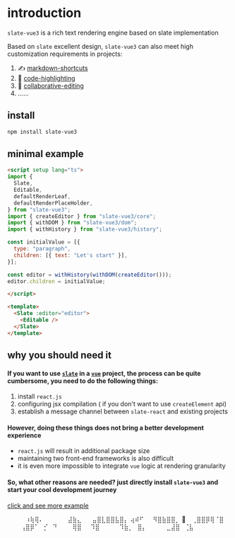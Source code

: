 # introduction

`slate-vue3` is a rich text rendering engine based on slate implementation

Based on `slate` excellent design, `slate-vue3` can also meet high customization requirements in projects:

1. ✍️ [markdown-shortcuts](/slate-vue3/examples/markdown-shortcuts)
2. 🔨 [code-highlighting](/slate-vue3/examples/code-highlighting)
3. 🚀 [collaborative-editing](/slate-vue3/examples/remote-simple)
4. ......

## install

```bash
npm install slate-vue3
```

## minimal example

```html
<script setup lang="ts">
import {
  Slate,
  Editable,
  defaultRenderLeaf,
  defaultRenderPlaceHolder,
} from "slate-vue3";
import { createEditor } from "slate-vue3/core";
import { withDOM } from "slate-vue3/dom";
import { withHistory } from "slate-vue3/history";

const initialValue = [{
  type: "paragraph",
  children: [{ text: "Let's start" }],
}];

const editor = withHistory(withDOM(createEditor()));
editor.children = initialValue;

</script>

<template>
  <Slate :editor="editor">
    <Editable />
  </Slate>
</template>
```

## why you should need it

#### If you want to use [`slate`](https://docs.slatejs.org) in a [`vue`](https://vuejs.org) project, the process can be quite cumbersome, you need to do the following things:

1. install `react.js`
2. configuring jsx compilation ( if you don't want to use `createElement` api)
3. establish a message channel between `slate-react` and existing projects

#### However, doing these things does not bring a better development experience

- `react.js` will result in additional package size
- maintaining two front-end frameworks is also difficult
- it is even more impossible to integrate `vue` logic at rendering granularity

#### So, what other reasons are needed? just directly install `slate-vue3` and start your cool development journey

[click and see more example](/slate-vue3/examples/rich-text)

⠀⠀⠀⠀⠰⢷⢿⠄
⠀⠀⠀⠀⠀⣼⣷⣄
⠀⠀⣤⣿⣇⣿⣿⣧⣿⡄
⢴⠾⠋⠀⠀⠻⣿⣷⣿⣿⡀
🏀 ⠀⢀⣿⣿⡿⢿⠈⣿
⠀⠀⠀⢠⣿⡿⠁⠀⡊⠀⠙
⠀⠀⠀⢿⣿⠀⠀⠹⣿
⠀⠀⠀⠀⠹⣷⡀⠀⣿⡄
⠀⠀⠀⠀⣀⣼⣿⠀⢈⣧
